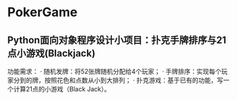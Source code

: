 # PokerGame
## Python面向对象程序设计小项目：扑克手牌排序与21点小游戏(Blackjack)
功能需求：
· 随机发牌：将52张牌随机分配给4个玩家；
· 手牌排序：实现每个玩家分到的牌，按照花色和点数从小到大排列；
· 扑克游戏：基于已有的功能，写一个计算21点的小游戏（Black Jack）。

